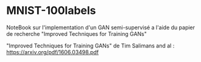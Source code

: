 # MNIST-100labels

NoteBook sur l'implementation d'un GAN semi-supervisé a l'aide du papier de recherche "Improved Techniques for Training GANs" 

"Improved Techniques for Training GANs" de Tim Salimans and al : https://arxiv.org/pdf/1606.03498.pdf
